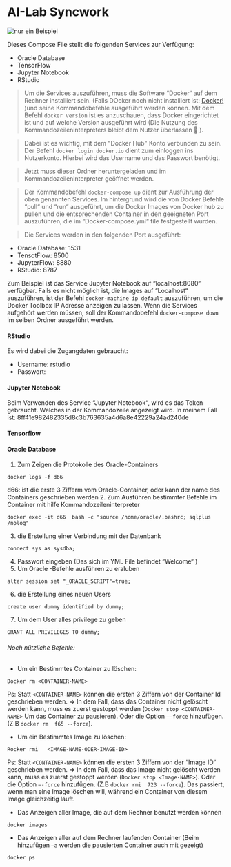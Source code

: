 # AI-Lab Syncwork

![nur ein Beispiel](https://assets.t3n.sc/magazin/wp-content/uploads/2015/11/final_docker_01.jpg?auto=format&fit=crop&h=348&ixlib=php-2.3.0&w=620 "Beispielbild")


Dieses Compose File  stellt die folgenden Services zur Verfügung:
* Oracle Database
* TensorFlow
* Jupyter Notebook
* RStudio

> Um die Services auszuführen,  muss die Software “Docker“ auf dem Rechner installiert sein. (Falls DOcker noch nicht installiert ist: [Docker!](https://www.docker.com/) )und seine Kommandobefehle ausgeführt werden können. Mit dem Befehl `docker version` ist es anzuschauen, dass Docker eingerichtet  ist und auf welche Version ausgeführt wird (Die Nutzung des Kommandozeileninterpreters  bleibt dem Nutzer überlassen  ). 

> Dabei  ist es wichtig, mit dem "Docker Hub" Konto verbunden zu  sein. Der Befehl `docker login docker.io` dient zum einloggen ins Nutzerkonto. Hierbei wird das Username und das Passwort benötigt.

> Jetzt muss dieser Ordner  heruntergeladen  und im  Kommandozeileninterpreter geöffnet werden.

> Der Kommandobefehl `docker-compose up` dient zur Ausführung der oben genannten  Services. Im hintergrund wird die  von Docker  Befehle “pull“  und  “run“ ausgeführt,  um die Docker Images  von Docker hub zu pullen und die entsprechenden Container  in den geeigneten Port auszuführen, die im “Docker-compose.yml“  file festgestellt wurden.

> Die Services werden in den folgenden Port ausgeführt:

* Oracle Database: 1531
* TensotFlow: 8500
* JupyterFlow: 8880
* RStudio: 8787


Zum Beispiel ist das Service Jupyter Notebook auf “localhost:8080“ verfügbar.
Falls es nicht möglich ist, die Images auf “Localhost“ auszuführen, ist  der Befehl `docker-machine ip default` auszuführen,  um die Docker Toolbox IP Adresse anzeigen zu lassen.
Wenn die Services aufgehört werden müssen,  soll der Kommandobefehl `docker-compose down` im selben Ordner ausgeführt werden. 

#### RStudio
Es wird dabei die Zugangdaten  gebraucht:
 * Username: rstudio
 * Passwort:  <DU-FINDEST-ES-IM-FILE>

#### Jupyter Notebook
Beim Verwenden des Service “Jupyter Notebook“, wird es das Token gebraucht. Welches in der Kommandozeile angezeigt wird. 
In meinem Fall ist:  8ff41e982482335d8c3b763635a4d6a8e42229a24ad240de

#### Tensorflow

#### Oracle Database

1. Zum Zeigen die Protokolle des Oracle-Containers 

 `docker logs -f d66`
 
d66: ist  die erste 3 Zifferm vom Oracle-Container, oder kann  der name des Containers geschrieben werden
2. Zum Ausführen bestimmter Befehle  im Container mit hilfe Kommandozeileninterpreter

`docker exec -it d66  bash -c "source /home/oracle/.bashrc; sqlplus /nolog"` 

3. die Erstellung einer Verbindung mit der Datenbank 

`connect sys as sysdba;` 

4. Passwort eingeben (Das sich im YML File befindet “Welcome“ ) 
5. Um Oracle -Befehle ausführen zu eraluben

`alter session set "_ORACLE_SCRIPT"=true;` 

6. die Erstellung eines neuen  Users

`create user dummy identified by dummy;`

7. Um dem User alles privilege zu geben

`GRANT ALL PRIVILEGES TO dummy;`

###### Noch nützliche Befehle: 

* Um ein Bestimmtes Container zu löschen:

`Docker rm <CONTAINER-NAME>`

Ps: Statt `<CONTAINER-NAME>` können die ersten 3 Ziffern  von der Container Id geschrieben werden. 
=> In dem Fall, dass das Container nicht gelöscht werden kann, muss es zuerst gestoppt werden (`Docker stop <CONTAINER-NAME>`  Um das  Container zu pausieren). Oder die Option `–-force` hinzufügen. (Z.B `docker rm  f65 --force`).

* Um ein Bestimmtes Image zu löschen:

`Rocker rmi   <IMAGE-NAME-ODER-IMAGE-ID>`

Ps: Statt  `<CONTAINER-NAME>` können die ersten 3 Ziffern  von der “Image ID“ geschrieben werden. 
=>	In dem Fall, dass das Image nicht gelöscht werden kann, muss es zuerst gestoppt werden (`Docker stop <Image-NAME>`). Oder die Option `–-force` hinzufügen. (Z.B  `docker rmi  723 --force`).
Das passiert, wenn man eine Image löschen will, während ein Container von diesem Image gleichzeitig läuft.

* Das  Anzeigen aller Image, die auf dem Rechner benutzt werden können

`docker images`

* Das Anzeigen aller auf dem Rechner laufenden Container (Beim hinzufügen  `–a` werden die pausierten Container auch mit gezeigt) 

`docker ps`






